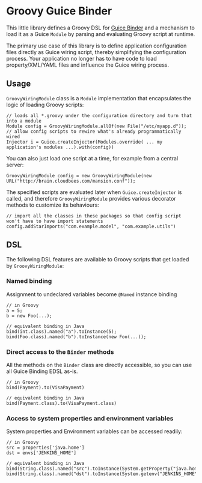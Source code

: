 # Groovy Guice Binder

This little library defines a Groovy DSL for [Guice Binder](https://google-guice.googlecode.com/svn/trunk/javadoc/com/google/inject/Binder.html)
and a mechanism to load it as a Guice `Module` by parsing and evaluating Groovy script at runtime.

The primary use case of this library is to define application configuration files directly as Guice wiring
script, thereby simplifying the configuration process. Your application no longer has to have code to
load property/XML/YAML files and influence the Guice wiring process.


## Usage
`GroovyWiringModule` class is a `Module` implementation that encapsulates the logic of loading Groovy scripts:

    // loads all *.groovy under the configuration directory and turn that into a module
    Module config = GroovyWiringModule.allOf(new File("/etc/myapp.d"));
    // allow config scripts to rewire what's already programmatically wired
    Injector i = Guice.createInjector(Modules.override( ... my application's modules ...).with(config))

You can also just load one script at a time, for example from a central server:

    GroovyWiringModule config = new GroovyWiringModule(new URL("http://brain.cloudbees.com/mansion.conf"));

The specified scripts are evaluated later when `Guice.createInjector` is called, and therefore `GroovyWiringModule`
provides various decorator methods to customize its behaviours:

    // import all the classes in these packages so that config script won't have to have import statements
    config.addStarImports("com.example.model", "com.example.utils")


## DSL
The following DSL features are available to Groovy scripts that get loaded by `GroovyWiringModule`:

### Named binding
Assignment to undeclared variables become `@Named` instance binding

    // in Groovy
    a = 5;
    b = new Foo(...);

    // equivalent binding in Java
    bind(int.class).named("a").toInstance(5);
    bind(Foo.class).named("b").toInstance(new Foo(...));

### Direct access to the `Binder` methods
All the methods on the `Binder` class are directly accessible, so you can use all Guice Binding EDSL as-is.

    // in Groovy
    bind(Payment).to(VisaPayment)

    // equivalent binding in Java
    bind(Payment.class).to(VisaPayment.class)

### Access to system properties and environment variables
System properties and Environment variables can be accessed readily:

    // in Groovy
    src = properties['java.home']
    dst = envs['JENKINS_HOME']

    // equivalent binding in Java
    bind(String.class).named("src").toInstance(System.getProperty("java.home"))
    bind(String.class).named("dst").toInstance(System.getenv("JENKINS_HOME"))
